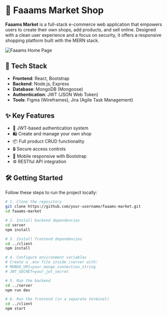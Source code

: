 # 🛒 Faaams Market Shop

**Faaams Market** is a full-stack e-commerce web application that empowers users to create their own shops, add products, and sell online. Designed with a clean user experience and a focus on security, it offers a responsive shopping platform built with the MERN stack.

![Faaams Home Page](./image.png)

## 🚀 Tech Stack

- **Frontend**: React, Bootstrap  
- **Backend**: Node.js, Express  
- **Database**: MongoDB (Mongoose)  
- **Authentication**: JWT (JSON Web Token)  
- **Tools**: Figma (Wireframes), Jira (Agile Task Management)

## ✨ Key Features

- 👤 JWT-based authentication system  
- 🛍️ Create and manage your own shop  
- 📦 Full product CRUD functionality  
- 🔒 Secure access controls  
- 📱 Mobile responsive with Bootstrap  
- ⚙️ RESTful API integration

## 🛠️ Getting Started

Follow these steps to run the project locally:

```bash
# 1. Clone the repository
git clone https://github.com/your-username/faaams-market.git
cd faaams-market

# 2. Install backend dependencies
cd server
npm install

# 3. Install frontend dependencies
cd ../client
npm install

# 4. Configure environment variables
# Create a .env file inside /server with:
# MONGO_URI=your_mongo_connection_string
# JWT_SECRET=your_jwt_secret

# 5. Run the backend
cd ../server
npm run dev

# 6. Run the frontend (in a separate terminal)
cd ../client
npm start
